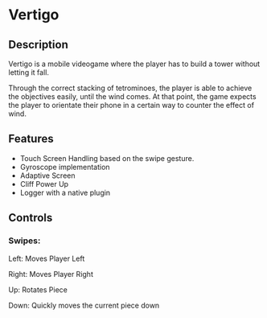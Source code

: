 # Vertigo

## Description
Vertigo is a mobile videogame where the player has to build a tower without letting it fall.

Through the correct stacking of tetrominoes, the player is able to achieve the objectives easily, until the wind comes. At that point, the game expects the player to orientate their phone in a certain way to counter the effect of wind.

## Features
+ Touch Screen Handling based on the swipe gesture.
+ Gyroscope implementation
+ Adaptive Screen
+ Cliff Power Up
+ Logger with a native plugin 

## Controls

### Swipes:
 Left: Moves Player Left
 
 Right: Moves Player Right
 
 Up: Rotates Piece
 
 Down: Quickly moves the current piece down
